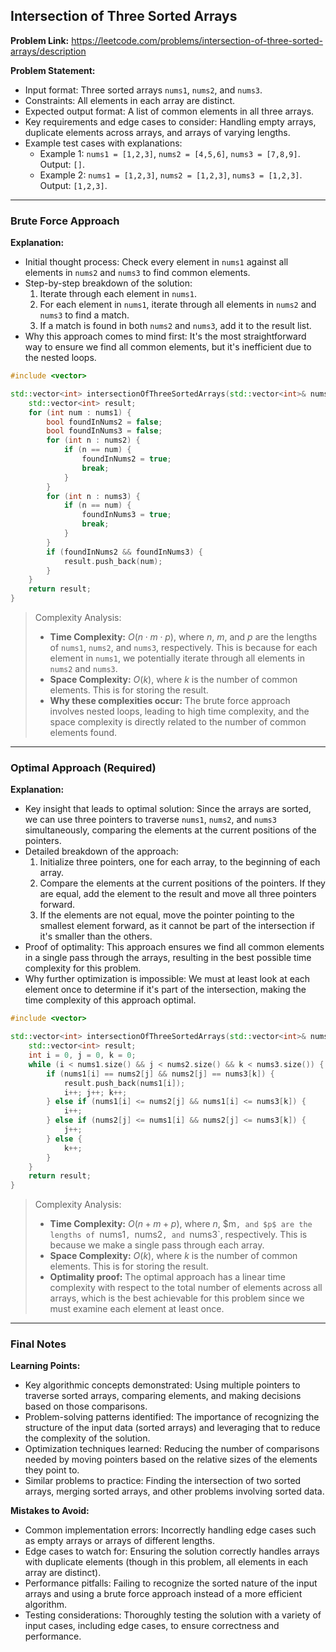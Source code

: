 ## Intersection of Three Sorted Arrays
**Problem Link:** https://leetcode.com/problems/intersection-of-three-sorted-arrays/description

**Problem Statement:**
- Input format: Three sorted arrays `nums1`, `nums2`, and `nums3`.
- Constraints: All elements in each array are distinct.
- Expected output format: A list of common elements in all three arrays.
- Key requirements and edge cases to consider: Handling empty arrays, duplicate elements across arrays, and arrays of varying lengths.
- Example test cases with explanations:
  - Example 1: `nums1 = [1,2,3]`, `nums2 = [4,5,6]`, `nums3 = [7,8,9]`. Output: `[]`.
  - Example 2: `nums1 = [1,2,3]`, `nums2 = [1,2,3]`, `nums3 = [1,2,3]`. Output: `[1,2,3]`.

---

### Brute Force Approach

**Explanation:**
- Initial thought process: Check every element in `nums1` against all elements in `nums2` and `nums3` to find common elements.
- Step-by-step breakdown of the solution:
  1. Iterate through each element in `nums1`.
  2. For each element in `nums1`, iterate through all elements in `nums2` and `nums3` to find a match.
  3. If a match is found in both `nums2` and `nums3`, add it to the result list.
- Why this approach comes to mind first: It's the most straightforward way to ensure we find all common elements, but it's inefficient due to the nested loops.

```cpp
#include <vector>

std::vector<int> intersectionOfThreeSortedArrays(std::vector<int>& nums1, std::vector<int>& nums2, std::vector<int>& nums3) {
    std::vector<int> result;
    for (int num : nums1) {
        bool foundInNums2 = false;
        bool foundInNums3 = false;
        for (int n : nums2) {
            if (n == num) {
                foundInNums2 = true;
                break;
            }
        }
        for (int n : nums3) {
            if (n == num) {
                foundInNums3 = true;
                break;
            }
        }
        if (foundInNums2 && foundInNums3) {
            result.push_back(num);
        }
    }
    return result;
}
```

> Complexity Analysis:
> - **Time Complexity:** $O(n \cdot m \cdot p)$, where $n$, $m$, and $p$ are the lengths of `nums1`, `nums2`, and `nums3`, respectively. This is because for each element in `nums1`, we potentially iterate through all elements in `nums2` and `nums3`.
> - **Space Complexity:** $O(k)$, where $k$ is the number of common elements. This is for storing the result.
> - **Why these complexities occur:** The brute force approach involves nested loops, leading to high time complexity, and the space complexity is directly related to the number of common elements found.

---

### Optimal Approach (Required)

**Explanation:**
- Key insight that leads to optimal solution: Since the arrays are sorted, we can use three pointers to traverse `nums1`, `nums2`, and `nums3` simultaneously, comparing the elements at the current positions of the pointers.
- Detailed breakdown of the approach:
  1. Initialize three pointers, one for each array, to the beginning of each array.
  2. Compare the elements at the current positions of the pointers. If they are equal, add the element to the result and move all three pointers forward.
  3. If the elements are not equal, move the pointer pointing to the smallest element forward, as it cannot be part of the intersection if it's smaller than the others.
- Proof of optimality: This approach ensures we find all common elements in a single pass through the arrays, resulting in the best possible time complexity for this problem.
- Why further optimization is impossible: We must at least look at each element once to determine if it's part of the intersection, making the time complexity of this approach optimal.

```cpp
#include <vector>

std::vector<int> intersectionOfThreeSortedArrays(std::vector<int>& nums1, std::vector<int>& nums2, std::vector<int>& nums3) {
    std::vector<int> result;
    int i = 0, j = 0, k = 0;
    while (i < nums1.size() && j < nums2.size() && k < nums3.size()) {
        if (nums1[i] == nums2[j] && nums2[j] == nums3[k]) {
            result.push_back(nums1[i]);
            i++; j++; k++;
        } else if (nums1[i] <= nums2[j] && nums1[i] <= nums3[k]) {
            i++;
        } else if (nums2[j] <= nums1[i] && nums2[j] <= nums3[k]) {
            j++;
        } else {
            k++;
        }
    }
    return result;
}
```

> Complexity Analysis:
> - **Time Complexity:** $O(n + m + p)$, where $n$, $m`, and $p$ are the lengths of `nums1`, `nums2`, and `nums3`, respectively. This is because we make a single pass through each array.
> - **Space Complexity:** $O(k)$, where $k$ is the number of common elements. This is for storing the result.
> - **Optimality proof:** The optimal approach has a linear time complexity with respect to the total number of elements across all arrays, which is the best achievable for this problem since we must examine each element at least once.

---

### Final Notes

**Learning Points:**
- Key algorithmic concepts demonstrated: Using multiple pointers to traverse sorted arrays, comparing elements, and making decisions based on those comparisons.
- Problem-solving patterns identified: The importance of recognizing the structure of the input data (sorted arrays) and leveraging that to reduce the complexity of the solution.
- Optimization techniques learned: Reducing the number of comparisons needed by moving pointers based on the relative sizes of the elements they point to.
- Similar problems to practice: Finding the intersection of two sorted arrays, merging sorted arrays, and other problems involving sorted data.

**Mistakes to Avoid:**
- Common implementation errors: Incorrectly handling edge cases such as empty arrays or arrays of different lengths.
- Edge cases to watch for: Ensuring the solution correctly handles arrays with duplicate elements (though in this problem, all elements in each array are distinct).
- Performance pitfalls: Failing to recognize the sorted nature of the input arrays and using a brute force approach instead of a more efficient algorithm.
- Testing considerations: Thoroughly testing the solution with a variety of input cases, including edge cases, to ensure correctness and performance.